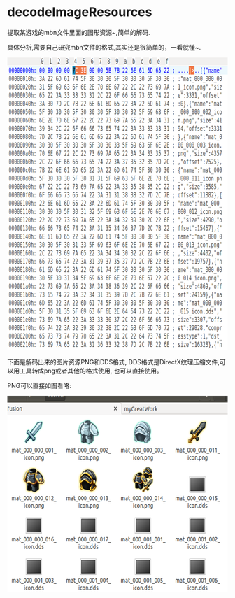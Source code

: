 # decodeImageResources

提取某游戏的mbn文件里面的图形资源~,简单的解码.

具体分析,需要自己研究mbn文件的格式,其实还是很简单的，一看就懂~.

<img src="res/resources.png?raw=true" style="width:795px;height:669px;">

下面是解码出来的图片资源PNG和DDS格式,
DDS格式是DirectX纹理压缩文件,可以用工具转成png或者其他的格式使用,
也可以直接使用。

PNG可以直接如图看咯:

<img src="res/images02.png?raw=true" style="width:626px;height:449px;">

